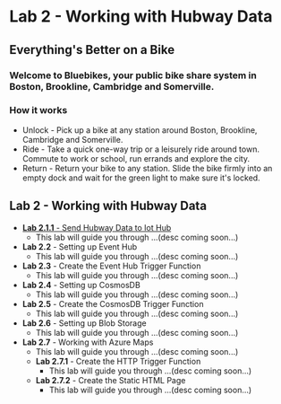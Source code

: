 # Lab 2 - Working with Hubway Data

## Everything's Better on a Bike
### Welcome to Bluebikes, your public bike share system in Boston, Brookline, Cambridge and Somerville.

### How it works
- Unlock - Pick up a bike at any station around Boston, Brookline, Cambridge and Somerville.
- Ride - Take a quick one-way trip or a leisurely ride around town. Commute to work or school, run errands and explore the city.
- Return - Return your bike to any station. Slide the bike firmly into an empty dock and wait for the green light to make sure it's locked.

## Lab 2 - Working with Hubway Data
- [**Lab 2.1.1** - Send Hubway Data to Iot Hub](https://github.com/Azure/IoT-Pi-Day/tree/master/Lab%202%20-%20Working%20with%20Hubway%20Data/Lab%202.1%20-%20Setting%20up%20Iot%20Hub%20Device/Lab%202.1.1%20-%20Send%20Hubway%20Data%20to%20Iot%20Hub)
    - This lab will guide you through ...(desc coming soon...)
- **Lab 2.2** - Setting up Event Hub
    - This lab will guide you through ...(desc coming soon...)
- **Lab 2.3** - Create the Event Hub Trigger Function
    - This lab will guide you through ...(desc coming soon...)
- **Lab 2.4** - Setting up CosmosDB
    - This lab will guide you through ...(desc coming soon...)
- **Lab 2.5** - Create the CosmosDB Trigger Function
    - This lab will guide you through ...(desc coming soon...)
- **Lab 2.6** - Setting up Blob Storage
    - This lab will guide you through ...(desc coming soon...)
- **Lab 2.7** - Working with Azure Maps
    - This lab will guide you through ...(desc coming soon...)
    - **Lab 2.7.1** - Create the HTTP Trigger Function
        - This lab will guide you through ...(desc coming soon...)
    - **Lab 2.7.2** - Create the Static HTML Page
        - This lab will guide you through ...(desc coming soon...)